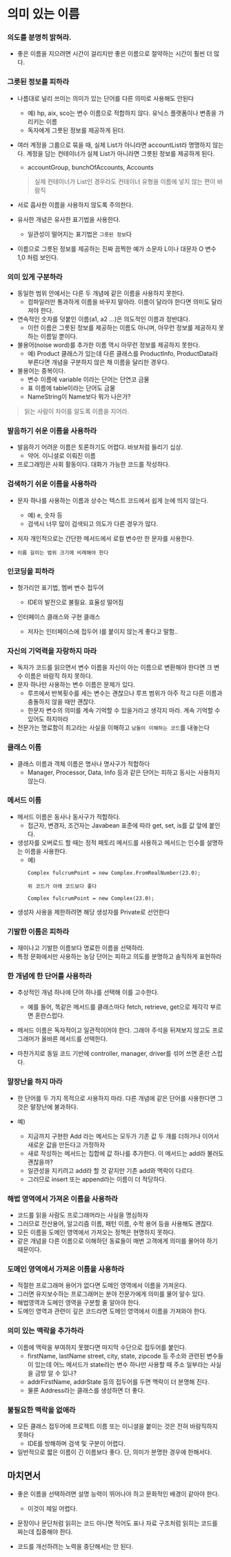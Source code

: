 # 의미 있는 이름

### 의도를 분명히 밝혀라. 

- 좋은 이름을 지으려면 시간이 걸리지만 좋은 이름으로 절약하는 시간이 훨씬 더 많다. 

### 그릇된 정보를 피하라 

- 나름대로 널리 쓰이는 의미가 있는 단어를 다른 의미로 사용해도 안된다
  - 예) hp, aix, sco는 변수 이름으로 적합하지 않다. 유닉스 플랫폼이나 변종을 가리키는 이름
  - 독자에게 그릇된 정보를 제공하게 된더. 
  
- 여러 계정을 그룹으로 묶을 때, 실제 List가 아니라면 accountList라 명명하지 않는다. 계정을 담는 컨테이너가 실제 List가 아니라면 그릇된 정보를 제공하게 된다.
  - accountGroup, bunchOfAccounts, Accounts
  > 실제 컨테이너가 List인 경우라도 컨테이너 유형을 이름에 넣지 않는 편이 바람직

- 서로 흡사한 이름을 사용하지 않도록 주의한다. 
- 유사한 개념은 유사한 표기법을 사용한다. 
  - 일관성이 떨어지는 표기법은 `그릇된 정보`다

- 이름으로 그릇된 정보를 제공하는 진짜 끔찍한 예가 소문자 L이나 대문자 O 변수 1,0 처럼 보인다. 
  

### 의미 있게 구분하라

- 동일한 범위 안에서는 다른 두 개념에 같은 이름을 사용하지 못한다. 
  - 컴파일러만 통과하게 이름을 바꾸지 말아라. 이름이 달라야 한다면 의미도 달라져야 한다. 
- 연속적인 숫자를 덧붙인 이름(a1, a2 ...)은 의도적인 이름과 정반대다. 
  - 이런 이름은 그릇된 정보를 제공하는 이름도 아니며, 아무런 정보를 제공하지 못하는 이름일 뿐이다. 
- 불용어(noise word)를 추가한 이름 역시 아무런 정보를 제공하지 못한다. 
  - 예) Product 클래스가 있는데 다른 클래스를 ProductInfo, ProductData라 부른다면 개념을 구분하지 않은 채 이름을 달리한 경우다. 
- 불용어는 중복이다. 
  - 변수 이름에 variable 이라는 단어는 단연코 금물
  - 표 이름에 table이라는 단어도 금물
  - NameString이 Name보다 뭐가 나은가?

> 읽는 사람이 차이를 알도록 이름을 지어라. 

### 발음하기 쉬운 이름을 사용하라 

- 발음하기 어려운 이름은 토론하기도 어렵다. 바보처럼 들리기 십상.
  - 약어. 이니셜로 이뤄진 이름
- 프로그래밍은 사회 활동이다. 대화가 가능한 코드를 작성하다. 

### 검색하기 쉬운 이름을 사용하라 

- 문자 하나를 사용하는 이름과 상수는 텍스트 코드에서 쉽게 눈에 띄지 않는다. 
  - 예) e, 숫자 등
  - 검색시 너무 많이 검색되고 의도가 다른 경우가 많다. 
  
- 저자 개인적으로는 간단한 메서드에서 로컬 변수만 한 문자를 사용한다. 
- `이름 길이는 범위 크기에 비례해야 한다`

### 인코딩을 피하라 

- 헝가리안 표기법, 멤버 변수 접두어
  - IDE의 발전으로 불필요. 효율성 떨어짐

- 인터페이스 클래스와 구현 클래스 
  - 저자는 인터페이스에 접두어 I를 붙이지 않는게 좋다고 말함..

### 자신의 기억력을 자랑하지 마라

- 독자가 코드를 읽으면서 변수 이름을 자신이 아는 이름으로 변환해야 한다면 크 변수 이름은 바람직 하지 못하다. 
- 문자 하나만 사용하는 변수 이름은 문제가 있다.
  - 루프에서 반복횟수를 세는 변수는 괜찮으나 루프 범위가 아주 작고 다른 이름과 충돌하지 않을 때만 괜찮다. 
  - 한문자 변수의 의미를 계속 기억할 수 있을거라고 생각지 마라. 계속 기억할 수 있어도 하지마라
- 전문가는 명료함이 최고라는 사실을 이해하고 `남들이 이해하는 코드`를 내놓는다

### 클래스 이름

- 클래스 이름과 객체 이름은 명사나 명사구가 적합하다
  - Manager, Processor, Data, Info 등과 같은 단어는 피하고 동사는 사용하지 않는다. 

### 메서드 이름

- 메서드 이름은 동사나 동사구가 적합하다. 
  - 접근자, 변경자, 조건자는 Javabean 표준에 따라 get, set, is를 값 앞에 붙인다. 
- 생성자를 오버로드 할 때는 정적 패토리 메서드를 사용하고 메서드는 인수를 설명하는 이름을 사용한다. 
  - 예) 
    ```
    Complex fulcrumPoint = new Complex.FromRealNumber(23.0);   
    
    위 코드가 아래 코드보다 좋다

    Complex fulcrumPoint = new Complex(23.0);
    ```
- 생성자 사용을 제한하려면 해당 생성자를 Private로 선언한다

### 기발한 이름은 피하라

- 재미나고 기발한 이름보다 명료한 이름을 선택하라. 
- 특정 문화에서만 사용하는 농담 단어는 피하고 의도를 분명하고 솔직하게 표현하라


### 한 개념에 한 단어를 사용하라 

- 추상적인 개념 하나에 단어 하나를 선택해 이를 고수한다.
  - 예를 들어, 똑같은 메서드를 클래스마다 fetch, retrieve, get으로 제각각 부르면 혼란스럽다. 

- 메서드 이름은 독자적이고 일관적이어야 한다. 그래야 주석을 뒤져보지 않고도 프로그래머가 올바른 메서드를 선택한다. 

- 마찬가지로 동일 코드 기반에 controller, manager, driver를 섞어 쓰면 혼란 스럽다. 
  
### 말장난을 하지 마라

- 한 단어를 두 가지 목적으로 사용하지 마라. 다른 개념에 같은 단어를 사용한다면 그것은 말장난에 불과하다. 

- 예)
  - 지금까지 구현한 Add 라는 메서드는 모두가 기존 값 두 개를 더하거나 이어서 새로운 값을 만든다고 가정하자
  - 새로 작성하는 메서드는 집합에 값 하나를 추가한다. 이 메서드는 add라 불러도 괜찮을까? 
  - 일관성을 지키려고 add라 할 것 같지만 기존 add와 맥락이 다르다. 
  - 그러므로 insert 또는 append라는 이름이 더 적당하다. 

### 해법 영역에서 가져온 이름을 사용하라

- 코드를 읽을 사람도 프로그래머라는 사실을 명심하자
- 그러므로 전산용어, 알고리즘 이름, 패턴 이름, 수학 용어 등을 사용해도 괜찮다. 
- 모든 이름을 도메인 영역에서 가져오는 정책은 현명하지 못하다. 
- 같은 개념을 다른 이름으로 이해하던 동료들이 매번 고객에게 의미를 물어야 하기 때문이다. 

### 도메인 영역에서 가져온 이름을 사용하라 

- 적절한 프로그래머 용어가 없다면 도메인 영역에서 이름을 가져온다. 
- 그러면 유지보수하는 프로그래머는 분야 전문가에게 의미를 물어 알수 있다. 
- 해법영역과 도메인 영역을 구분할 줄 알아야 한다. 
- 도메인 영역과 관련이 깊은 코드라면 도메인 영역에서 이름을 가져와야 한다. 


### 의미 있는 맥락을 추가하라

- 이름에 맥락을 부여하지 못했다면 마지막 수단으로 접두어를 붙인다. 
  - firstName, lastName street, city, state, zipcode 등 주소와 관련된 변수들이 있는데 어느 메서드가 state라는 변수 하나만 사용할 때 주소 일부라는 사실을 금방 알 수 있나?
  - addrFirstName, addrState 등의 접두어를 두면 맥락이 더 분명해 진다. 
  - 물론 Address라는 클래스를 생성하면 더 좋다. 

### 불필요한 맥락을 없애라 

- 모든 클래스 접두어에 프로젝트 이름 또는 이니셜을 붙이는 것은 전혀 바람직하지 못하다
  - IDE를 방해하며 검색 및 구분이 어렵다. 
- 일반적으로 짧은 이름이 긴 이름보다 좋다. 단, 의미가 분명한 경우에 한해서다. 

## 마치면서

- 좋은 이름을 선택하려면 설명 능력이 뛰어나야 하고 문화적인 배경이 같아야 한다. 
  - 이것이 제일 어렵다. 

- 문장이나 문단처럼 읽히는 코드 아니면 적어도 표나 자료 구조처럼 읽히는 코드를 짜는데 집중해야 한다. 

- 코드를 개선하려는 노력을 중단해서는 안 된다. 


